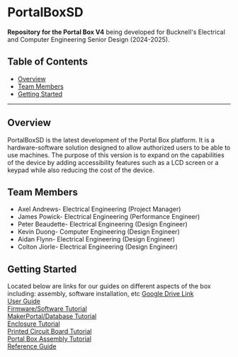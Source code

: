 # PortalBoxSD

**Repository for the Portal Box V4** being developed for Bucknell's Electrical and Computer Engineering Senior Design (2024-2025).

## Table of Contents
- [Overview](#overview)
- [Team Members](#team-members)
- [Getting Started](#getting-started)
---

## Overview
PortalBoxSD is the latest development of the Portal Box platform. It is a hardware-software solution designed to allow authorized users to be able to use machines. The purpose of this version is to expand on the capabilities of the device by adding accessibility features such as a LCD screen or a keypad while also reducing the cost of the device.

## Team Members
- Axel Andrews- Electrical Engineering (Project Manager)
- James Powick- Electrical Engineering (Performance Engineer)
- Peter Beaudette- Electrical Engineering (Design Engineer)
- Kevin Duong- Computer Engineering (Design Engineer)
- Aidan Flynn- Electrical Engineering (Design Engineer)
- Colton Jiorle- Electrical Engineering (Design Engineer)
## Getting Started
Located below are links for our guides on different aspects of the box including: assembly, software installation, etc
[Google Drive Link](https://drive.google.com/drive/folders/1s6WmsmyukLXGhd7-7x2exbdhO60ghp-A?dmr=1&ec=wgc-drive-hero-goto)\
[User Guide](https://docs.google.com/document/d/1zy0pSIEoggrR6NhjHCJBrImPLDNS1P6n5tHyGhDeywY/edit?usp=drive_link)\
[Firmware/Software Tutorial](https://docs.google.com/document/d/11z781lNE8TxHJU41pB2VSldeOFCZK0iMvEdZmzCk6B8/edit?usp=drive_link)\
[MakerPortal/Database Tutorial](https://docs.google.com/document/d/1Efe3J8czig7-NeUkT0MoV11OhivSSvs8YGzT39vNRik/edit?usp=sharing)\
[Enclosure Tutorial](https://docs.google.com/document/d/1vIeOuQA8OipZnVniSEMwQbaalhNu06y5QjatpJUF6Iw/edit?usp=drive_link)\
[Printed Circuit Board Tutorial](https://docs.google.com/document/d/1g384_tL9M6RhhY-4YpHSNVq1-W_CzYQTKuRvIzMxAE0/edit?usp=drive_link)\
[Portal Box Assembly Tutorial](https://docs.google.com/document/d/1yZIqGpXh8KTeaR3B30hVFT3VOugDRlXyn8OK4IrToo0/edit?usp=drive_link)\
[Reference Guide](https://docs.google.com/document/d/1wapcqINTDlt0A8bDXPmcC4drh0aq9AU65X-mgdPrq68/edit?usp=drive_link)
